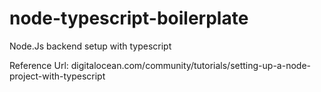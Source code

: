 # node-typescript-boilerplate

Node.Js backend setup with typescript

Reference Url: digitalocean.com/community/tutorials/setting-up-a-node-project-with-typescript
